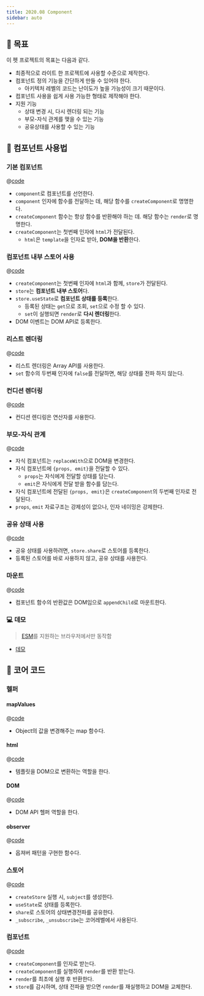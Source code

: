 ```yaml
---
title: 2020.08 Component
sidebar: auto
---
```


## 🤔 목표
이 펫 프로젝트의 목표는 다음과 같다.

- 최종적으로 라이트 한 프로젝트에 사용할 수준으로 제작한다.
- 컴포넌트 정의 기능을 간단하게 만들 수 있어야 한다.
  - 아키텍처 레벨의 코드는 난이도가 높을 가능성이 크기 때문이다. 
- 컴포넌트 사용을 쉽게 사용 가능한 형태로 제작해야 한다.
- 지원 기능
  - 상태 변경 시, 다시 렌더링 되는 기능
  - 부모-자식 관계를 맺을 수 있는 기능
  - 공유상태를 사용할 수 있는 기능

## 📄 컴포넌트 사용법
### 기본 컴포넌트
@[code](@/docs/src/component/2020-08-component/BasicComponent.js)

- `component`로 컴포넌트를 선언한다.
- `component` 인자에 함수를 전달하는 데, 해당 함수를 `createComponent`로 명명한다.
- `createComponent` 함수는 항상 함수를 반환해야 하는 데. 해당 함수는 `render`로 명명한다.
- `createComponent`는 첫번째 인자에 `html`가 전달된다.
  - `html`은 `template`을 인자로 받아, **DOM을 반환**한다.
 

### 컴포넌트 내부 스토어 사용
@[code](@/docs/src/component/2020-08-component/CounterComponent.js)

- `createComponent`는 첫번째 인자에 `html`과 함께, `store`가 전달된다.
- `store`는 **컴포넌트 내부 스토어**다.
- `store.useState`로 **컴포넌트 상태를 등록**한다.
  - 등록된 상태는 `get`으로 조회, `set`으로 수정 할 수 있다.
  - `set`이 실행되면 `render`로 **다시 렌더링**한다.
- DOM 이벤트는 DOM API로 등록한다.

### 리스트 렌더링
@[code](@/docs/src/component/2020-08-component/ListComponent.js)

- 리스트 렌더링은 Array API를 사용한다.
- `set` 함수의 두번째 인자에 `false`를 전달하면, 해당 상태를 전파 하지 않는다.

### 컨디션 렌더링
@[code](@/docs/src/component/2020-08-component/ConditionComponent.js)

- 컨디션 렌디링은 연산자를 사용한다.

### 부모-자식 관계
@[code](@/docs/src/component/2020-08-component/ParentChild.js)

- 자식 컴포넌트는 `replaceWith`으로 DOM을 변경한다.
- 자식 컴포넌트에 `{props, emit}`을 전달할 수 있다.
  - `props`는 자식에게 전달할 상태를 담는다.
  - `emit`은 자식에게 전달 받을 함수를 담는다.
- 자식 컴포넌트에 전달된 `{props, emit}`은 `createComponent`의 두번째 인자로 전달된다.
- `props`, `emit` 자료구조는 강제성이 없으나, 인자 네이밍은 강제한다.

### 공유 상태 사용
@[code](@/docs/src/component/2020-08-component/SharedState.js)

- 공유 상태를 사용하려면, `store.share`로 스토어를 등록한다.
- 등록된 스토어를 바로 사용하지 않고, 공유 상태를 사용한다.

### 마운트
@[code](@/docs/src/component/2020-08-component/app.js)

- 컴포넌트 함수의 반환값은 DOM임으로 `appendChild`로 마운트한다.

### 💻 데모
> [ESM](https://developer.mozilla.org/ko/docs/Web/JavaScript/Guide/Modules)를 지원하는 브라우저에서만 동작함

- [데모](https://chodragon9.github.io/dragonjs/docs/src/component/2020-08-component/index.html)

## 📄 코어 코드
### 헬퍼
#### mapValues
@[code](@/docs/src/component/2020-08-component/core/helper/map-values.js)

- Object의 값을 변경해주는 map 함수다.

#### html
@[code](@/docs/src/component/2020-08-component/core/helper/html.js)

- 템플릿을 DOM으로 변환하는 역할을 한다.


#### DOM
@[code](@/docs/src/component/2020-08-component/core/helper/dom.js)

- DOM API 헬퍼 역할을 한다.

#### observer
@[code](@/docs/src/component/2020-08-component/core/helper/observer.js)

- 옵져버 패턴을 구현한 함수다.

### 스토어
@[code](@/docs/src/component/2020-08-component/core/store.js)

- `createStore` 실행 시, `subject`를 생성한다.
- `useState`로 상태를 등록한다.
- `share`로 스토어의 상태변경전파를 공유한다.
- `_subscribe`, `_unsubscribe`는 코어레벨에서 사용된다.

### 컴포넌트
@[code](@/docs/src/component/2020-08-component/core/component.js)

- `createComponent`를 인자로 받는다.
- `createComponent`를 실행하여 `render`를 반환 받는다.
- `render`를 최초에 실행 후 반환한다.
- `store`를 감시하며, 상태 전파을 받으면 `render`를 재실행하고 DOM을 교체한다.

